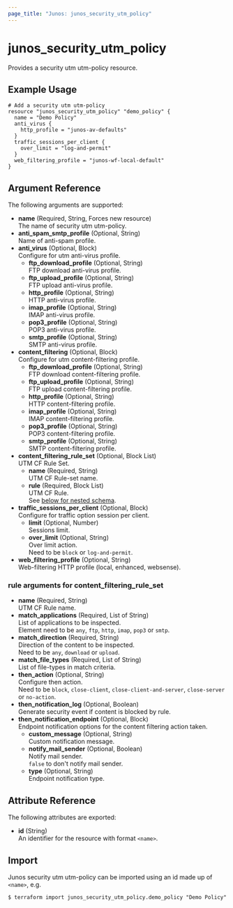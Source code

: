 ```yaml
---
page_title: "Junos: junos_security_utm_policy"
---
```


# junos_security_utm_policy

Provides a security utm utm-policy resource.

## Example Usage

```hcl
# Add a security utm utm-policy
resource "junos_security_utm_policy" "demo_policy" {
  name = "Demo Policy"
  anti_virus {
    http_profile = "junos-av-defaults"
  }
  traffic_sessions_per_client {
    over_limit = "log-and-permit"
  }
  web_filtering_profile = "junos-wf-local-default"
}
```

## Argument Reference

The following arguments are supported:

- **name** (Required, String, Forces new resource)  
  The name of security utm utm-policy.
- **anti_spam_smtp_profile** (Optional, String)  
  Name of anti-spam profile.
- **anti_virus** (Optional, Block)  
  Configure for utm anti-virus profile.
  - **ftp_download_profile** (Optional, String)  
    FTP download anti-virus profile.
  - **ftp_upload_profile** (Optional, String)  
    FTP upload anti-virus profile.
  - **http_profile** (Optional, String)  
    HTTP anti-virus profile.
  - **imap_profile** (Optional, String)  
    IMAP anti-virus profile.
  - **pop3_profile** (Optional, String)  
    POP3 anti-virus profile.
  - **smtp_profile** (Optional, String)  
    SMTP anti-virus profile.
- **content_filtering** (Optional, Block)  
  Configure for utm content-filtering profile.
  - **ftp_download_profile** (Optional, String)  
    FTP download content-filtering profile.
  - **ftp_upload_profile** (Optional, String)  
    FTP upload content-filtering profile.
  - **http_profile** (Optional, String)  
    HTTP content-filtering profile.
  - **imap_profile** (Optional, String)  
    IMAP content-filtering profile.
  - **pop3_profile** (Optional, String)  
    POP3 content-filtering profile.
  - **smtp_profile** (Optional, String)  
    SMTP content-filtering profile.
- **content_filtering_rule_set** (Optional, Block List)  
  UTM CF Rule Set.
  - **name** (Required, String)  
    UTM CF Rule-set name.
  - **rule** (Required, Block List)  
    UTM CF Rule.  
    See [below for nested schema](#rule-arguments-for-content_filtering_rule_set).
- **traffic_sessions_per_client** (Optional, Block)  
  Configure for traffic option session per client.
  - **limit** (Optional, Number)  
    Sessions limit.
  - **over_limit** (Optional, String)  
    Over limit action.  
    Need to be `block` or `log-and-permit`.
- **web_filtering_profile** (Optional, String)  
  Web-filtering HTTP profile (local, enhanced, websense).

### rule arguments for content_filtering_rule_set

- **name** (Required, String)  
  UTM CF Rule name.
- **match_applications** (Required, List of String)  
  List of applications to be inspected.  
  Element need to be `any`, `ftp`, `http`, `imap`, `pop3` or `smtp`.
- **match_direction** (Required, String)  
  Direction of the content to be inspected.  
  Need to be `any`, `download` or `upload`.
- **match_file_types** (Required, List of String)  
  List of file-types in match criteria.
- **then_action** (Optional, String)  
  Configure then action.  
  Need to be `block`, `close-client`, `close-client-and-server`, `close-server` or `no-action`.
- **then_notification_log** (Optional, Boolean)  
  Generate security event if content is blocked by rule.
- **then_notification_endpoint** (Optional, Block)  
  Endpoint notification options for the content filtering action taken.
  - **custom_message** (Optional, String)  
    Custom notification message.
  - **notify_mail_sender** (Optional, Boolean)  
    Notify mail sender.  
    `false` to don't notify mail sender.
  - **type** (Optional, String)  
    Endpoint notification type.

## Attribute Reference

The following attributes are exported:

- **id** (String)  
  An identifier for the resource with format `<name>`.

## Import

Junos security utm utm-policy can be imported using an id made up of `<name>`, e.g.

```shell
$ terraform import junos_security_utm_policy.demo_policy "Demo Policy"
```
